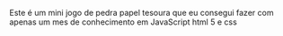 Este é um mini jogo de pedra papel tesoura  que eu consegui fazer com apenas um mes de  conhecimento em JavaScript html 5 e css
